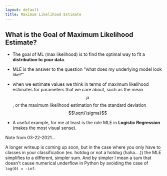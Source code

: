 ```yaml
---
layout: default
title: Maximum Likelihood Estimate
---
```

<script type="text/javascript"
  src="https://cdnjs.cloudflare.com/ajax/libs/mathjax/2.7.3/MathJax.js?config=TeX-AMS-MML_HTMLorMML">
</script>

## What is the Goal of Maximum Likelihood Estimate?

- The goal of ML (max likelihood) is to find the optimal way to fit a **distribution to your data**. 
- MLE is the answer to the question "what does my underlying model look like?"
- when we estimate values we think in terms of maximum likelihood estimates for parameters that we care about, such as the mean $$\mu$$, or the maximum likelihood estimation for the standard deviation $$\sqrt{\sigma}$$


- A useful example, for me at least is the role MLE in **Logistic Regression** (makes the most visual sense). 

Note from 03-22-2021...

A longer writeup is coming up soon, but in the case where you only have to classes in your classification (ex. hotdog or not a hotdog (haha....)) the MLE simplifies to a different, simpler sum. And by simpler I mean a sum that doesn't cause numerical underflow in Python by avoiding the case of `log(0) = -inf`. 

